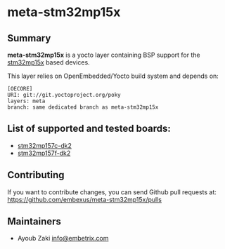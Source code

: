 # meta-stm32mp15x

## Summary

**meta-stm32mp15x** is a yocto layer containing BSP support for the [stm32mp15x](https://wiki.st.com/stm32mpu/wiki/STM32MP157x-DKx_-_hardware_description) based devices.

This layer relies on OpenEmbedded/Yocto build system and depends on:

```
[OECORE]
URI: git://git.yoctoproject.org/poky
layers: meta
branch: same dedicated branch as meta-stm32mp15x
```

## List of supported and tested boards:

* [stm32mp157c-dk2](https://www.st.com/en/evaluation-tools/stm32mp157c-dk2.html)
* [stm32mp157f-dk2](https://www.st.com/en/evaluation-tools/stm32mp157f-dk2.html)

## Contributing

If you want to contribute changes, you can send Github pull requests at:
https://github.com/embexus/meta-stm32mp15x/pulls


## Maintainers

 - Ayoub Zaki <info@embetrix.com>
